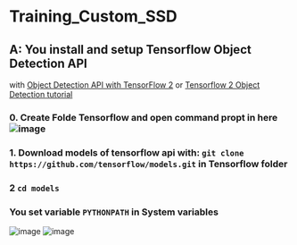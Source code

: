 # Training_Custom_SSD

## A: You install and setup Tensorflow Object Detection API 
with [Object Detection API with TensorFlow 2](https://github.com/tensorflow/models/blob/master/research/object_detection/g3doc/tf2.md) or [Tensorflow 2 Object Detection tutorial](https://tensorflow-object-detection-api-tutorial.readthedocs.io/en/latest/install.html#tensorflow-object-detection-api-installation)

### 0. Create Folde Tensorflow and open command propt in here ![image](https://user-images.githubusercontent.com/76576719/119084497-17780100-ba2c-11eb-90fc-acf16e23658a.png) 

### 1. Download models of tensorflow api with: `git clone https://github.com/tensorflow/models.git` in Tensorflow folder

### 2 `cd models`

### You set variable `PYTHONPATH` in System variables

![image](https://user-images.githubusercontent.com/76576719/118927439-fc45bc80-b96b-11eb-9f17-7e5b3010e99a.png) ![image](https://user-images.githubusercontent.com/76576719/118927549-25664d00-b96c-11eb-9e24-e125137d95f4.png)

